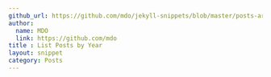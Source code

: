 ```yaml
---
github_url: https://github.com/mdo/jekyll-snippets/blob/master/posts-archive-by-year.html
author:
  name: MDO
  link: https://github.com/mdo
title : List Posts by Year
layout: snippet
category: Posts
---
```

